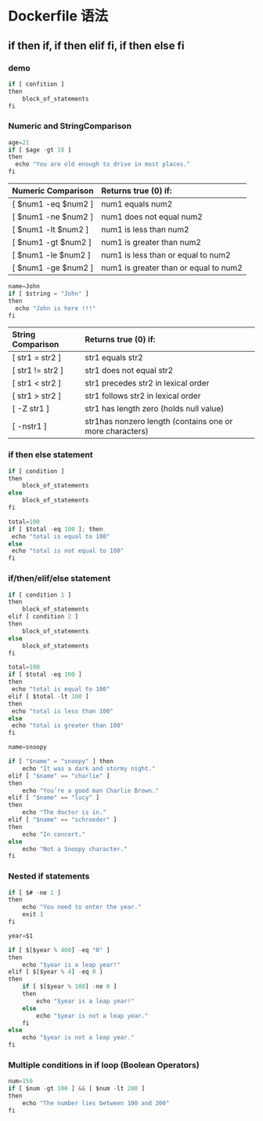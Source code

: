 # Dockerfile 语法

## if then if, if then elif fi, if then else fi

### demo

```javascript
if [ confition ]
then
    block_of_statements
fi
```

### Numeric and StringComparison

```javascript
age=21
if [ $age -gt 18 ]
then
  echo "You are old enough to drive in most places."
fi
```

| Numeric Comparison  | Returns true (0) if:                  |
| :------------------ | :------------------------------------ |
| [ $num1 -eq $num2 ] | num1 equals num2                      |
| [ $num1 -ne $num2 ] | num1 does not equal num2              |
| [ $num1 -lt $num2 ] | num1 is less than num2                |
| [ $num1 -gt $num2 ] | num1 is greater than num2             |
| [ $num1 -le $num2 ] | num1 is less than or equal to num2    |
| [ $num1 -ge $num2 ] | num1 is greater than or equal to num2 |

```javascript
name=John
if [ $string = "John" ]
then
  echo "John is here !!!"
fi

```

| String Comparison | Returns true (0) if:                                     |
| :---------------- | :------------------------------------------------------- |
| [ str1 = str2 ]   | str1 equals str2                                         |
| [ str1 != str2 ]  | str1 does not equal str2                                 |
| [ str1 < str2 ]   | str1 precedes str2 in lexical order                      |
| [ str1 > str2 ]   | str1 follows str2 in lexical order                       |
| [ -Z str1 ]       | str1 has length zero (holds null value)                  |
| [ -nstr1 ]        | str1has nonzero length (contains one or more characters) |


### if then else statement

```javascript
if [ condition ]
then
    block_of_statements
else
    block_of_statements
fi
```

```javascript
total=100
if [ $total -eq 100 ]; then
 echo "total is equal to 100"
else
 echo "total is not equal to 100"
fi

```

### if/then/elif/else statement

```javascript
if [ condition 1 ]  
then
	block_of_statements 
elif [ condition 2 ] 
then
	block_of_statements
else 
	block_of_statements
fi
```

```javascript
total=100
if [ $total -eq 100 ]
then
 echo "total is equal to 100"
elif [ $total -lt 100 ]
then
 echo "total is less than 100"
else
 echo "total is greater than 100"
fi

```

```javascript
name=snoopy

if [ "$name" = "snoopy" ] then
	echo "It was a dark and stormy night."
elif [ "$name" == "charlie" ]
then
	echo "You’re a good man Charlie Brown."
elif [ "$name" == "lucy" ]
then
	echo "The doctor is in."
elif [ "$name" == "schroeder" ]
then
	echo "In concert." 
else
	echo "Not a Snoopy character."
fi
```

### Nested if statements

```javascript
if [ $# -ne 1 ] 
then
	echo "You need to enter the year."
	exit 1 
fi

year=$1

if [ $[$year % 400] -eq "0" ]
then
	echo "$year is a leap year!" 
elif [ $[$year % 4] -eq 0 ]
then
	if [ $[$year % 100] -ne 0 ]
	then
		echo "$year is a leap year!"
	else
		echo "$year is not a leap year."
	fi
else
	echo "$year is not a leap year."
fi
```

### Multiple conditions in if loop (Boolean Operators)

```javascript
num=150
if [ $num -gt 100 ] && [ $num -lt 200 ]
then
	echo "The number lies between 100 and 200"
fi
```